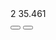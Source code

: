 <tr>
  <th scope="row">2</th>
  <td>35.461</td>
  <td>
    <div class="form-group" data-form-layout="50-50">
      <button>
        <i class="fa-solid fa-edit"></i>
      </button>
      <button>
        <i class="fa-solid fa-trash-alt"></i>
      </button>
    </div>
  </td>
</tr>
